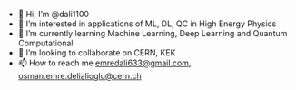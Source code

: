 - 👋 Hi, I’m @dali1100
- 👀 I’m interested in applications of ML, DL, QC in High Energy Physics
- 🌱 I’m currently learning Machine Learning, Deep Learning and Quantum Computational
- 💞️ I’m looking to collaborate on CERN, KEK
- 📫 How to reach me emredali633@gmail.com, osman.emre.delialioglu@cern.ch

<!---
dali1100/dali1100 is a ✨ special ✨ repository because its `README.md` (this file) appears on your GitHub profile.
You can click the Preview link to take a look at your changes.
--->
